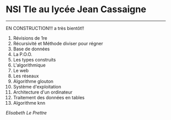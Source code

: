 # NSI Tle au lycée Jean Cassaigne
---

EN CONSTRUCTION!!! a très bientôt!!

1. Révisions de 1re
2. Récursivité et Méthode diviser pour régner
3. Base de données
4. La P.O.O.
5. Les types construits
6. L'algorithmique
7. Le web
8. Les réseaux
9. Algorithme glouton
10. Système d'exploitation
11. Architecture d'un ordinateur
12. Traitement des données en tables
13. Algorithme knn

*Elisabeth Le Prettre*